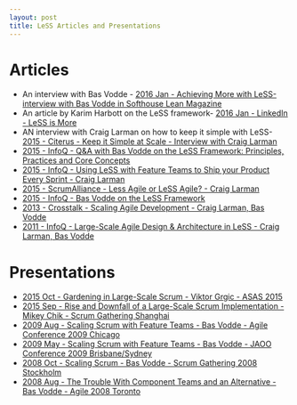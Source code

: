 ```yaml
---
layout: post
title: LeSS Articles and Presentations
---
```


# Articles

-	An interview with Bas Vodde - [2016 Jan - Achieving More with LeSS- interview with Bas Vodde in Softhouse Lean Magazine](http://leanmagazine.net/scrum/interview-with-bas-vodde/)
-	An article by Karim Harbott on the LeSS framework- [2016 Jan - LinkedIn - LeSS is More](https://www.linkedin.com/pulse/less-more-karim-harbott)
-	AN interview with Craig Larman on how to keep it simple with LeSS- [2015 - Citerus - Keep it Simple at Scale - Interview with Craig Larman](http://www.citerus.se/keeping-it-simple-at-scale-an-interview-with-craig-larman/)
-	[2015 - InfoQ - Q&A with Bas Vodde on the LeSS Framework: Principles, Practices and Core Concepts](http://www.infoq.com/articles/less-framework)
-	[2015 - InfoQ - Using LeSS with Feature Teams to Ship your Product Every Sprint - Craig Larman](http://www.infoq.com/articles/large-scale-scrum-interview-larman)
-	[2015 - ScrumAlliance - Less Agile or LeSS Agile? - Craig Larman](https://www.scrumalliance.org/community/spotlight/craig-larman/june-2015/less-agile-or-less-agile)
-	[2015 - InfoQ - Bas Vodde on the LeSS Framework](http://www.infoq.com/articles/singapore-vodde-less)
-	[2013 - Crosstalk - Scaling Agile Development - Craig Larman, Bas Vodde](http://www.crosstalkonline.org/storage/issue-archives/2013/201305/201305-Larman.pdf)
-	[2011 - InfoQ - Large-Scale Agile Design & Architecture in LeSS - Craig Larman, Bas Vodde](http://www.infoq.com/articles/large-scale-agile-design-and-architecture)

# Presentations

-	[2015 Oct - Gardening in Large-Scale Scrum - Viktor Grgic - ASAS 2015](http://www.asas.nl/2015/presentation/VVr7lSoAANct33KC/VVr67SoAAMgt328r/viktor-grgic/gardening-in-large-scale-scrum-less/)
-	[2015 Sep - Rise and Downfall of a Large-Scale Scrum Implementation - Mikey Chik - Scrum Gathering Shanghai](http://www.slideshare.net/casmaron/sgsha-2015-rise-and-downfall-of-a-large-scale-scrum-implementation)
-	[2009 Aug - Scaling Scrum with Feature Teams - Bas Vodde - Agile Conference 2009 Chicago](http://www.odd-e.com/material/2009/Agile2009/Agile2009_print.pdf)
-	[2009 May - Scaling Scrum with Feature Teams - Bas Vodde - JAOO Conference 2009 Brisbane/Sydney](http://www.odd-e.com/material/2009/Agile2009/Agile2009_print.pdf)
-	[2008 Oct - Scaling Scrum - Bas Vodde - Scrum Gathering 2008 Stockholm](http://www.odd-e.com/material/2009/JAOO_Scaling_Scrum_with_feature_teams/2009_JAOO_print_small.pdf)
-	[2008 Aug - The Trouble With Component Teams and an Alternative - Bas Vodde - Agile 2008 Toronto](http://www.odd-e.com/material/2009/JAOO_Scaling_Scrum_with_feature_teams/2009_JAOO_print_small.pdf)

